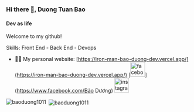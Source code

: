 ### Hi there 👋, Duong Tuan Bao
#### Dev as life

Welcome to my github!

Skills: Front End - Back End - Devops 

- 👨‍💻 My personal website: [https://iron-man-bao-duong-dev.vercel.app/](https://iron-man-bao-duong-dev.vercel.app/)
[<img src='https://cdn.jsdelivr.net/npm/simple-icons@3.0.1/icons/facebook.svg' alt='facebook' height='40'>](https://www.facebook.com/Bảo Dương)  [<img src='https://cdn.jsdelivr.net/npm/simple-icons@3.0.1/icons/instagram.svg' alt='instagram' height='40'>](https://www.instagram.com/bd.10.11/)  



<p><img align="left" src="https://github-readme-stats.vercel.app/api/top-langs?username=baoduong1011&show_icons=true&locale=en&layout=compact" alt="baoduong1011" /></p>

<p>&nbsp;<img align="center" src="https://github-readme-stats.vercel.app/api?username=baoduong1011&show_icons=true&locale=en" alt="baoduong1011" /></p>
